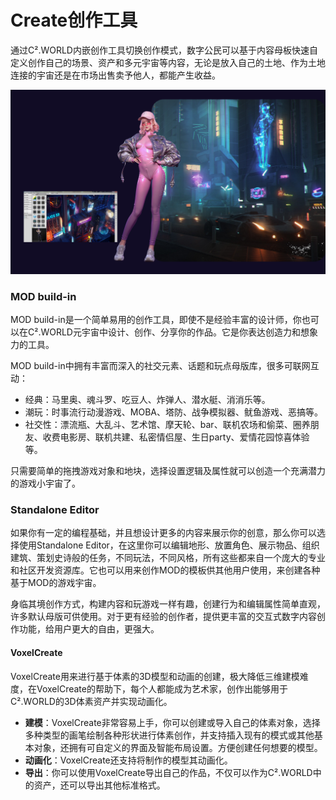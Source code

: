 # Create创作工具

通过C².WORLD内嵌创作工具切换创作模式，数字公民可以基于内容母板快速自定义创作自己的场景、资产和多元宇宙等内容，无论是放入自己的土地、作为土地连接的宇宙还是在市场出售卖予他人，都能产生收益。

![](<../.gitbook/assets/image (11).png>)

### MOD build-in

MOD build-in是一个简单易用的创作工具，即使不是经验丰富的设计师，你也可以在C².WORLD元宇宙中设计、创作、分享你的作品。它是你表达创造力和想象力的工具。

MOD build-in中拥有丰富而深入的社交元素、话题和玩点母版库，很多可联网互动：

* 经典：马里奥、魂斗罗、吃豆人、炸弹人、潜水艇、消消乐等。
* 潮玩：时事流行动漫游戏、MOBA、塔防、战争模拟器、鱿鱼游戏、恶搞等。
* 社交性：漂流瓶、大乱斗、艺术馆、摩天轮、bar、联机农场和偷菜、圈养朋友、收费电影房、联机共建、私密情侣屋、生日party、爱情花园惊喜体验等。

只需要简单的拖拽游戏对象和地块，选择设置逻辑及属性就可以创造一个充满潜力的游戏小宇宙了。

### Standalone Editor

如果你有一定的编程基础，并且想设计更多的内容来展示你的创意，那么你可以选择使用Standalone Editor，在这里你可以编辑地形、放置角色、展示物品、组织建筑、策划史诗般的任务，不同玩法，不同风格，所有这些都来自一个庞大的专业和社区开发资源库。它也可以用来创作MOD的模板供其他用户使用，来创建各种基于MOD的游戏宇宙。

身临其境创作方式，构建内容和玩游戏一样有趣，创建行为和编辑属性简单直观，许多默认母版可供使用。对于更有经验的创作者，提供更丰富的交互式数字内容创作功能，给用户更大的自由，更强大。

#### VoxelCreate

VoxelCreate用来进行基于体素的3D模型和动画的创建，极大降低三维建模难度，在VoxelCreate的帮助下，每个人都能成为艺术家，创作出能够用于C².WORLD的3D体素资产并实现动画化。

* **建模**：VoxelCreate非常容易上手，你可以创建或导入自己的体素对象，选择多种类型的画笔绘制各种形状进行体素创作，并支持插入现有的模式或其他基本对象，还拥有可自定义的界面及智能布局设置。方便创建任何想要的模型。
* **动画化**：VoxelCreate还支持将制作的模型其动画化。
* **导出**：你可以使用VoxelCreate导出自己的作品，不仅可以作为C².WORLD中的资产，还可以导出其他标准格式。
